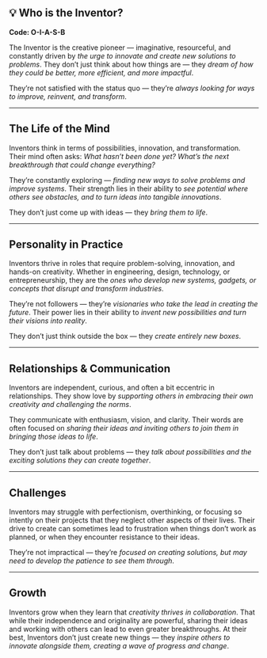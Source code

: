 ## 💡 Who is the Inventor?  
**Code: O-I-A-S-B**

The Inventor is the creative pioneer — imaginative, resourceful, and constantly driven by *the urge to innovate and create new solutions to problems*. They don’t just think about how things are — they *dream of how they could be better, more efficient, and more impactful*.

They’re not satisfied with the status quo — they’re *always looking for ways to improve, reinvent, and transform*.

---

## The Life of the Mind

Inventors think in terms of possibilities, innovation, and transformation. Their mind often asks: *What hasn’t been done yet? What’s the next breakthrough that could change everything?*

They’re constantly exploring — *finding new ways to solve problems and improve systems*. Their strength lies in their ability to *see potential where others see obstacles, and to turn ideas into tangible innovations*.

They don’t just come up with ideas — they *bring them to life*.

---

## Personality in Practice

Inventors thrive in roles that require problem-solving, innovation, and hands-on creativity. Whether in engineering, design, technology, or entrepreneurship, they are the *ones who develop new systems, gadgets, or concepts that disrupt and transform industries*.

They’re not followers — they’re *visionaries who take the lead in creating the future*. Their power lies in their ability to *invent new possibilities and turn their visions into reality*.

They don’t just think outside the box — they *create entirely new boxes*.

---

## Relationships & Communication

Inventors are independent, curious, and often a bit eccentric in relationships. They show love by *supporting others in embracing their own creativity and challenging the norms*.

They communicate with enthusiasm, vision, and clarity. Their words are often focused on *sharing their ideas and inviting others to join them in bringing those ideas to life*.

They don’t just talk about problems — they *talk about possibilities and the exciting solutions they can create together*.

---

## Challenges

Inventors may struggle with perfectionism, overthinking, or focusing so intently on their projects that they neglect other aspects of their lives. Their drive to create can sometimes lead to frustration when things don’t work as planned, or when they encounter resistance to their ideas.

They’re not impractical — they’re *focused on creating solutions, but may need to develop the patience to see them through*.

---

## Growth

Inventors grow when they learn that *creativity thrives in collaboration*. That while their independence and originality are powerful, sharing their ideas and working with others can lead to even greater breakthroughs. At their best, Inventors don’t just create new things — they *inspire others to innovate alongside them, creating a wave of progress and change*.

